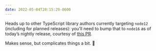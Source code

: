 ```yaml
---
date: 2022-05-04T20:15:29-0600
---
```


Heads up to other TypeScript library authors currently targeting `node12` (including for planned releases): you’ll need to bump that to `node16` as of today’s nightly release, courtesy of [this PR](https://github.com/microsoft/TypeScript/pull/48879).

Makes sense, but complicates things a bit. 🧐
